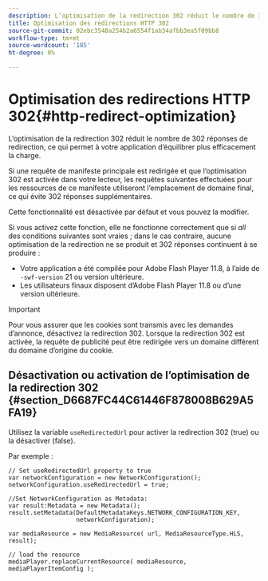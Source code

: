 ```yaml
---
description: L’optimisation de la redirection 302 réduit le nombre de 302 réponses de redirection, ce qui permet à votre application d’équilibrer plus efficacement la charge.
title: Optimisation des redirections HTTP 302
source-git-commit: 02ebc3548a254b2a6554f1ab34afbb3ea5f09bb8
workflow-type: tm+mt
source-wordcount: '185'
ht-degree: 0%

---
```


# Optimisation des redirections HTTP 302{#http-redirect-optimization}

L’optimisation de la redirection 302 réduit le nombre de 302 réponses de redirection, ce qui permet à votre application d’équilibrer plus efficacement la charge.

Si une requête de manifeste principale est redirigée et que l’optimisation 302 est activée dans votre lecteur, les requêtes suivantes effectuées pour les ressources de ce manifeste utiliseront l’emplacement de domaine final, ce qui évite 302 réponses supplémentaires.

Cette fonctionnalité est désactivée par défaut et vous pouvez la modifier.

Si vous activez cette fonction, elle ne fonctionne correctement que si *all* des conditions suivantes sont vraies ; dans le cas contraire, aucune optimisation de la redirection ne se produit et 302 réponses continuent à se produire :

* Votre application a été compilée pour Adobe Flash Player 11.8, à l’aide de `-swf-version` 21 ou version ultérieure.
* Les utilisateurs finaux disposent d’Adobe Flash Player 11.8 ou d’une version ultérieure.

>[!IMPORTANT]
>
>Pour vous assurer que les cookies sont transmis avec les demandes d’annonce, désactivez la redirection 302. Lorsque la redirection 302 est activée, la requête de publicité peut être redirigée vers un domaine différent du domaine d’origine du cookie.

## Désactivation ou activation de l’optimisation de la redirection 302 {#section_D6687FC44C61446F878008B629A5FA19}

Utilisez la variable `useRedirectedUrl` pour activer la redirection 302 (true) ou la désactiver (false).

<!--<a id="example_B886777252B745AAB48B1FCC42C97A25"></a>-->

Par exemple :

```
// Set useRedirectedUrl property to true 
var networkConfiguration = new NetworkConfiguration(); 
networkConfiguration.useRedirectedUrl = true; 
  
//Set NetworkConfiguration as Metadata: 
var result:Metadata = new Metadata(); 
result.setMetadata(DefaultMetadataKeys.NETWORK_CONFIGURATION_KEY,  
                   networkConfiguration); 
  
var mediaResource = new MediaResource( url, MediaResourceType.HLS, result); 
  
// load the resource 
mediaPlayer.replaceCurrentResource( mediaResource, mediaPlayerItemConfig );
```
